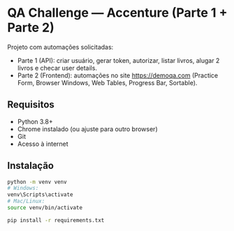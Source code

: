 # QA Challenge — Accenture (Parte 1 + Parte 2)

Projeto com automações solicitadas:
- Parte 1 (API): criar usuário, gerar token, autorizar, listar livros, alugar 2 livros e checar user details.
- Parte 2 (Frontend): automações no site https://demoqa.com (Practice Form, Browser Windows, Web Tables, Progress Bar, Sortable).

## Requisitos
- Python 3.8+
- Chrome instalado (ou ajuste para outro browser)
- Git
- Acesso à internet

## Instalação
```bash
python -m venv venv
# Windows:
venv\Scripts\activate
# Mac/Linux:
source venv/bin/activate

pip install -r requirements.txt
